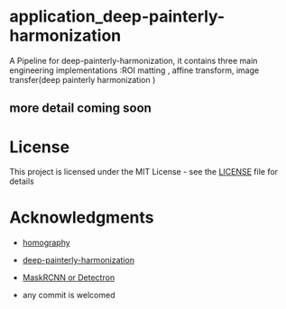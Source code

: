 # application_deep-painterly-harmonization
A Pipeline for deep-painterly-harmonization, it contains three main engineering implementations :ROI matting , affine transform, image transfer(deep painterly harmonization ) 

## more detail coming soon

# License

This project is licensed under the MIT License - see the [LICENSE](LICENSE) file for details

# Acknowledgments
* [homography](https://www.learnopencv.com/homography-examples-using-opencv-python-c/)
* [deep-painterly-harmonization](https://github.com/luanfujun/deep-painterly-harmonization)
* [MaskRCNN or Detectron](https://github.com/facebookresearch/Detectron/)

* any commit is welcomed
